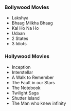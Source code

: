 ### Bollywood Movies

 - Lakshya
 - Bhaag Milkha Bhaag
 - Kal Ho Na Ho
 - Udaan
 - 2 States
 - 3 Idiots
 
### Hollywood Movies

 - Inception
 - Interstellar
 - A Walk to Remember
 - The Fault in our Stars
 - The Notebook
 - Twilight Saga
 - Shutter Island
 - The Man who knew infinity
